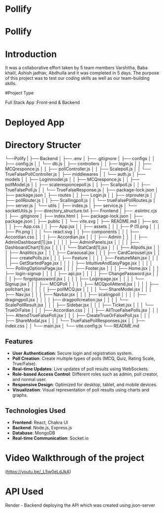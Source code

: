 # Pollify
# Pollify


# Introduction

It was a collaborative effort taken by 5 team members Varshitha, Baba khalil, Ashish jadhav, Abdhulla and it was completed in 5 days. The purpose of this project was to test our coding skills as well as our team-building skills.

#Project Type

Full Stack App :Front-end & Backend


# Deployed App

# Directory Structer


└──Polify
   | 
   ├── Backend
    │   ├── .env
    │   ├── .gitignore
    │   ├── configs
    │   │   ├── config.js
    │   │   └── db.js
    │   ├── controllers
    │   │   ├── login.js
    │   │   ├── MCQresponce.js
    │   │   ├── pollController.js
    │   │   ├── Scalepoll.js
    │   │   └── TrueFalsePollController.js
    │   ├── middlewares
    │   │   └── auth.js
    │   ├── models
    │   │   ├── Loginmodel.js
    │   │   ├── MCQresponce.js
    │   │   ├── pollModel.js
    │   │   ├── scaleresponcepoll.js
    │   │   ├── Scallpoll.js
    │   │   ├── TrueFalsePoll.js
    │   │   └── TrueFalseResponse.js
    │   ├── package-lock.json
    │   ├── package.json
    │   ├── routes
    │   │   ├── Login.js
    │   │   ├── otprouter.js
    │   │   ├── pollRouter.js
    │   │   ├── Scallingpoll.js
    │   │   └── trueFalsePollRoutes.js
    │   ├── server.js
    │   └── utils
    │       ├── index.js
    │       ├── service.js
    │       └── socketUtils.js
    ├── directory_structure.txt
    ├── Frontend
    │   ├── .eslintrc.cjs
    │   ├── .gitignore
    │   ├── index.html
    │   ├── package-lock.json
    │   ├── package.json
    │   ├── public
    │   │   └── vite.svg
    │   ├── README.md
    │   ├── src
    │   │   ├── App.css
    │   │   ├── App.jsx
    │   │   ├── assets
    │   │   │   ├── P (1).png
    │   │   │   ├── Pn.png
    │   │   │   └── react.svg
    │   │   ├── components
    │   │   │   ├── Accordian.css
    │   │   │   ├── Accordian.jsx
    │   │   │   ├── Admin
    │   │   │   │   ├── AdminDashboard[1].jsx
    │   │   │   │   ├── AdminPanels.jsx
    │   │   │   │   ├── DashboardChart[1].jsx
    │   │   │   │   └── StatCard[1].jsx
    │   │   │   ├── Allpolls.jsx
    │   │   │   ├── Analitics.jsx
    │   │   │   ├── Caraousal.jsx
    │   │   │   ├── CardCarousel.jsx
    │   │   │   ├── createPolls.jsx
    │   │   │   ├── Feature
    │   │   │   │   ├── FeatureMain.jsx
    │   │   │   │   ├── GetStartedPage.jsx
    │   │   │   │   ├── IntuitiveAndEasyPage.jsx
    │   │   │   │   └── PollingOptionsPage.jsx
    │   │   │   ├── Footer.jsx
    │   │   │   ├── Home.jsx
    │   │   │   ├── login-signup
    │   │   │   │   ├── api.jsx
    │   │   │   │   ├── ChangePassword.jsx
    │   │   │   │   ├── forgotpassword.jsx
    │   │   │   │   ├── Loginpage.jsx
    │   │   │   │   └── Signup.jsx
    │   │   │   ├── MCQPoll
    │   │   │   │   ├── MCQpollAttend.jsx
    │   │   │   │   ├── pollchart.jsx
    │   │   │   │   ├── pollMCQ.jsx
    │   │   │   │   └── ShareModel.jsx
    │   │   │   ├── Nav.jsx
    │   │   │   ├── Navbar.jsx
    │   │   │   ├── scalingpoll
    │   │   │   │   ├── dragingpoll.jsx
    │   │   │   │   ├── dragpollcreation.jsx
    │   │   │   │   └── ScalePollResult.jsx
    │   │   │   ├── Sidebar.jsx
    │   │   │   ├── Ticket.jsx
    │   │   │   └── TrueOrFalse
    │   │   │       ├── Accordian.css
    │   │   │       ├── AllTrueFalsePolls.jsx
    │   │   │       ├── AttendTrueFalsePoll.jsx
    │   │   │       ├── CreateTrueOrFalsePoll.jsx
    │   │   │       ├── ShareModal.jsx
    │   │   │       └── TrueFalsePollResponses.jsx
    │   │   ├── index.css
    │   │   └── main.jsx
    │   └── vite.config.js
    └── README.md





## Features

- **User Authentication**: Secure login and registration system.
- **Poll Creation**: Create multiple types of polls (MCQ, Quiz, Rating Scale, True/False).
- **Real-time Updates**: Live updates of poll results using WebSockets.
- **Role-based Access Control**: Different roles such as admin, poll creator, and normal user.
- **Responsive Design**: Optimized for desktop, tablet, and mobile devices.
- **Visualization**: Visual representation of poll results using charts and graphs.

## Technologies Used

- **Frontend**: React, Chakra UI
- **Backend**: Node.js, Express.js
- **Database**: MongoDB
- **Real-time Communication**: Socket.io



# Video Walkthrough of the project
 (https://youtu.be/_L5w0eLdJkA)


# API Used 

Render - Backend deploying the API  which was created using json-server





